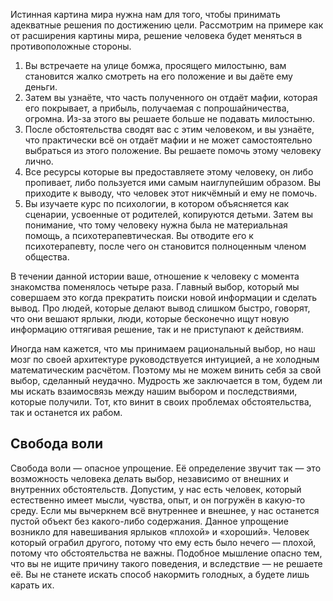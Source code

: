 Истинная картина мира нужна нам для того, чтобы принимать адекватные решения по достижению цели. Рассмотрим на примере как от расширения картины мира, решение человека будет меняться в противоположные стороны.

1. Вы встречаете на улице бомжа, просящего милостыню, вам становится жалко смотреть на его положение и вы даёте ему деньги.
1. Затем вы узнаёте, что часть полученного он отдаёт мафии, которая его покрывает, а прибыль, получаемая с попрошайничества, огромна. Из-за этого вы решаете больше не подавать милостыню.
1. После обстоятельства сводят вас с этим человеком, и вы узнаёте, что практически всё он отдаёт мафии и не может самостоятельно выбраться из этого положение. Вы решаете помочь этому человеку лично.
1. Все ресурсы которые вы предоставляете этому человеку, он либо пропивает, либо пользуется ими самым наиглупейшим образом. Вы приходите к выводу, что человек этот никчёмный и ему не помочь.
1. Вы изучаете курс по психологии, в котором объясняется как сценарии, усвоенные от родителей, копируются детьми. Затем вы понимание, что тому человеку нужна была не материальная помощь, а психотерапевтическая. Вы отводите его к психотерапевту, после чего он становится полноценным членом общества.

В течении данной истории ваше, отношение к человеку с момента знакомства поменялось четыре раза. Главный выбор, который мы совершаем это когда прекратить поиски новой информации и сделать вывод. Про людей, которые делают вывод слишком быстро, говорят, что они вешают ярлыки, люди, которые бесконечно ищут новую информацию оттягивая решение, так и не приступают к действиям.

Иногда нам кажется, что мы принимаем рациональный выбор, но наш мозг по своей архитектуре руководствуется интуицией, а не холодным математическим расчётом. Поэтому мы не можем винить себя за свой выбор, сделанный неудачно. Мудрость же заключается в том, будем ли мы искать взаимосвязь между нашим выбором и последствиями, которые получили. Тот, кто винит в своих проблемах обстоятельства, так и останется их рабом.

## Свобода воли

Свобода воли — опасное упрощение. Её определение звучит так — это возможность человека делать выбор, независимо от внешних и внутренних обстоятельств. Допустим, у нас есть человек, который естественно имеет мысли, чувства, опыт, и он погружён в какую-то среду. Если мы вычеркнем всё внутреннее и внешнее, у нас останется пустой объект без какого-либо содержания. Данное упрощение возникло для навешивания ярлыков «плохой» и «хороший». Человек который ограбил другого, потому что ему есть было нечего — плохой, потому что обстоятельства не важны. Подобное мышление опасно тем, что вы не ищите причину такого поведения, и вследствие — не решаете её. Вы не станете искать способ накормить голодных, а будете лишь карать их.
